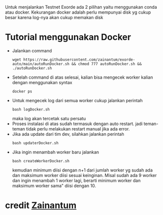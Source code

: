 Untuk menjalankan Testnet Exorde ada 2 pilihan yaitu menggunakan conda atau docker. Kekurangan docker adalah perlu mempunyai disk yg cukup besar karena log-nya akan cukup memakan disk

# Tutorial menggunakan Docker

- Jalankan command
  ```
  wget https://raw.githubusercontent.com/zainantum/exorde-auto/main/autoRunDocker.sh && chmod 777 autoRunDocker.sh && ./autoRunDocker.sh
  ```
- Setelah command di atas selesai, kalian bisa mengecek worker kalian dengan menggunakan syntax
  ```
  docker ps
  ```
- Untuk mengecek log dari semua worker cukup jalankan perintah
  ```
  bash logDocker.sh
  ```
  maka log akan tercetak satu persatu
- Proses instalasi di atas sudah termasuk dengan auto restart. jadi teman-teman tidak perlu melakukan restart manual jika ada error.
- Jika ada update dari tim dev, silahkan jalankan perintah
  ```
  bash updaterDocker.sh
  ```
- Jika ingin menambah worker baru jalankan
   ```
   bash createWorkerDocker.sh
   ```
   kemudian minimum diisi dengan n+1 dari jumlah worker yg sudah ada dan maksimum worker diisi sesuai keinginan. Misal sudah ada 9 worker dan ingin menambah 1 worker lagi, berarti minimum worker dan maksimum worker sama" diisi dengan 10.

# credit [Zainantum](https://github.com/zainantum/exorde-auto/blob/main/tutorial-exorde.md)
